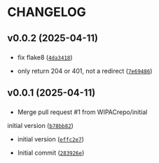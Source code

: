 # CHANGELOG



## v0.0.2 (2025-04-11)

###  

* fix flake8 ([`4da3418`](https://github.com/WIPACrepo/oauth2-proxy/commit/4da3418309b5595ad4124f78ae40ff08518ffdcc))

* only return 204 or 401, not a redirect ([`7e69486`](https://github.com/WIPACrepo/oauth2-proxy/commit/7e69486dd91570a4f8ec30754212ef8200dea462))


## v0.0.1 (2025-04-11)

###  

* Merge pull request #1 from WIPACrepo/initial

initial version ([`b78bb82`](https://github.com/WIPACrepo/oauth2-proxy/commit/b78bb82550eff10dc63477b60d180ddd2861dbba))

* initial version ([`effc2e7`](https://github.com/WIPACrepo/oauth2-proxy/commit/effc2e716343ede11cc9b68a6294e02f36e751d1))

* Initial commit ([`283926e`](https://github.com/WIPACrepo/oauth2-proxy/commit/283926e38efc02878d782e86396392a5796982fc))
